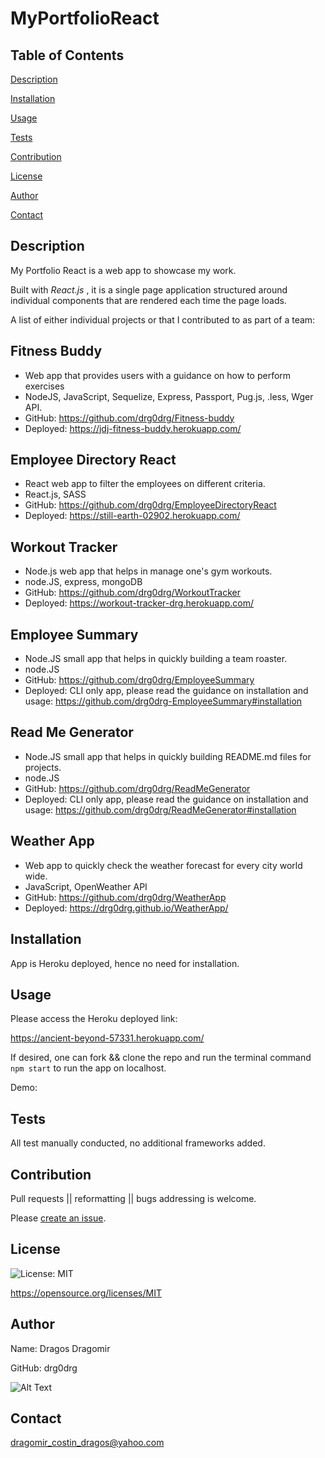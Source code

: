 # MyPortfolioReact

## Table of Contents
    
[Description](#description)
    
[Installation](#installation)
    
[Usage](#usage)
    
[Tests](#tests)
    
[Contribution](#contribution)
    
[License](#badgeURL)
    
[Author](#name)
    
[Contact](#contact)


    
## Description 
    
My Portfolio React is a web app to showcase my work. 

Built with _React.js_ , it is a single page application structured around individual components that are rendered each time the page loads. 

A list of either individual projects or that I contributed to as part of a team: 


## Fitness Buddy

 - Web app that provides users with a guidance on how to perform exercises 
 - NodeJS, JavaScript, Sequelize,  Express,  Passport, Pug.js,  .less, Wger API.
 - GitHub: https://github.com/drg0drg/Fitness-buddy
 - Deployed: https://jdj-fitness-buddy.herokuapp.com/


## Employee Directory React

 - React web app to filter the employees on different criteria. 
 - React.js, SASS
 - GitHub: https://github.com/drg0drg/EmployeeDirectoryReact
 - Deployed: https://still-earth-02902.herokuapp.com/


## Workout Tracker

 - Node.js web app that helps in manage one's gym workouts. 
 - node.JS, express, mongoDB
 - GitHub: https://github.com/drg0drg/WorkoutTracker
 - Deployed: https://workout-tracker-drg.herokuapp.com/


## Employee Summary

 - Node.JS small app that helps in quickly building a team roaster. 
 - node.JS
 - GitHub: https://github.com/drg0drg/EmployeeSummary
 - Deployed: CLI only app, please read the guidance on installation and usage:
 https://github.com/drg0drg-EmployeeSummary#installation


## Read Me Generator

 - Node.JS small app that helps in quickly building README.md files for projects. 
 - node.JS
 - GitHub: https://github.com/drg0drg/ReadMeGenerator
 - Deployed: CLI only app, please read the guidance on installation and usage: https://github.com/drg0drg/ReadMeGenerator#installation


## Weather App

 - Web app to quickly check the weather forecast for every city world wide.
 - JavaScript, OpenWeather API
 - GitHub: https://github.com/drg0drg/WeatherApp
 - Deployed: https://drg0drg.github.io/WeatherApp/


    

    

## Installation
    
App is Heroku deployed, hence no need for installation. 
    

## Usage

Please access the Heroku deployed link: 

https://ancient-beyond-57331.herokuapp.com/
    
If desired, one can fork && clone the repo and run the terminal command `npm start` to run the app on localhost.


Demo: 




    

## Tests
    
All test manually conducted, no additional frameworks added.
    

## Contribution

Pull requests || reformatting || bugs addressing is welcome. 

Please [create an issue](https://github.com/drg0drg/MyPortfolioReact/issues).
    

## License
![License: MIT](https://img.shields.io/badge/License-MIT-yellow.svg)
    

https://opensource.org/licenses/MIT
    

## Author
    

 Name: Dragos Dragomir
    

 GitHub: drg0drg
    

 ![Alt Text](https://avatars1.githubusercontent.com/u/60710786?v=4)
    

## Contact
dragomir_costin_dragos@yahoo.com